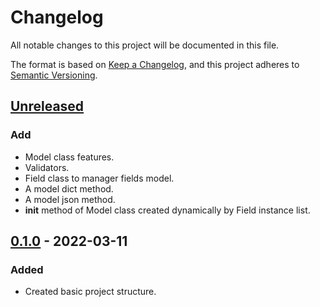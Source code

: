 # Changelog
All notable changes to this project will be documented in this file.

The format is based on [Keep a Changelog](https://keepachangelog.com/en/1.0.0/),
and this project adheres to [Semantic Versioning](https://semver.org/spec/v2.0.0.html).


## [Unreleased]
### Add
- Model class features.
- Validators.
- Field class to manager fields model.
- A model dict method.
- A model json method.
- __init__ method of Model class created dynamically by Field instance list.


## [0.1.0] - 2022-03-11
### Added
- Created basic project structure.





[Unreleased]: https://github.com/manasseslima/restfy/compare/v0.2.0...HEAD
[0.1.0]: https://github.com/manasseslima/bike/releases/tag/v0.1.0